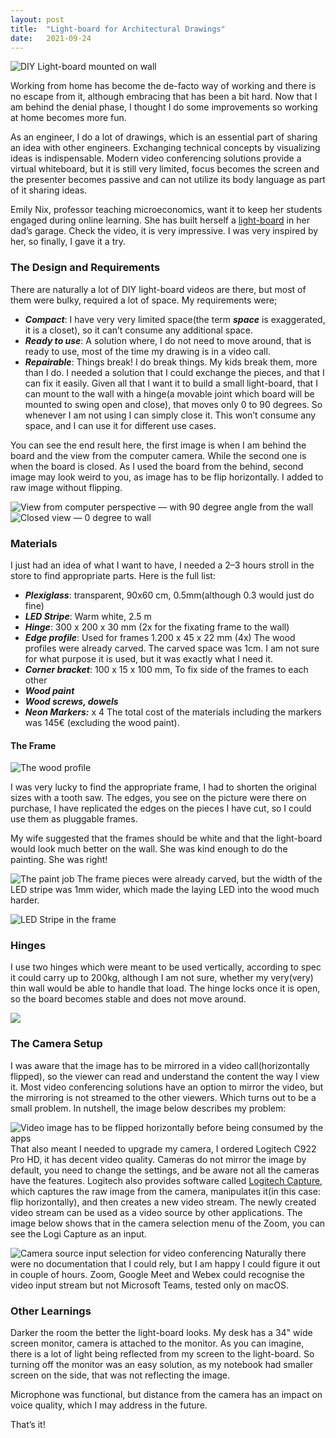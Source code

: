 ```yaml
---
layout:	post
title:	"Light-board for Architectural Drawings"
date:	2021-09-24
---
```

![DIY Light-board mounted on wall](/img/1*stGiU3VV5wMGldymIcw4KA.jpeg)
  
Working from home has become the de-facto way of working and there is no escape from it, although embracing that has been a bit hard. Now that I am behind the denial phase, I thought I do some improvements so working at home becomes more fun.

As an engineer, I do a lot of drawings, which is an essential part of sharing an idea with other engineers. Exchanging technical concepts by visualizing ideas is indispensable. Modern video conferencing solutions provide a virtual whiteboard, but it is still very limited, focus becomes the screen and the presenter becomes passive and can not utilize its body language as part of it sharing ideas.

Emily Nix, professor teaching microeconomics, want it to keep her students engaged during online learning. She has built herself a [light-board](https://www.youtube.com/watch?v=RcFyzrSFRMo) in her dad’s garage. Check the video, it is very impressive. I was very inspired by her, so finally, I gave it a try.

### The Design and Requirements

There are naturally a lot of DIY light-board videos are there, but most of them were bulky, required a lot of space. My requirements were;

* ***Compact***: I have very very limited space(the term ***space*** is exaggerated, it is a closet), so it can’t consume any additional space.
* ***Ready to use***: A solution where, I do not need to move around, that is ready to use, most of the time my drawing is in a video call.
* ***Repairable***: Things break! I do break things. My kids break them, more than I do. I needed a solution that I could exchange the pieces, and that I can fix it easily.
Given all that I want it to build a small light-board, that I can mount to the wall with a hinge(a movable joint which board will be mounted to swing open and close), that moves only 0 to 90 degrees. So whenever I am not using I can simply close it. This won’t consume any space, and I can use it for different use cases.

You can see the end result here, the first image is when I am behind the board and the view from the computer camera. While the second one is when the board is closed. As I used the board from the behind, second image may look weird to you, as image has to be flip horizontally. I added to raw image without flipping.

![View from computer perspective — with 90 degree angle from the wall](/img/1*XciZzwacazvYXVsYB09vXg.jpeg)
![Closed view — 0 degree to wall](/img/1*PXAHKe-70CRFkxr2xyPozA.jpeg)

### Materials

I just had an idea of what I want to have, I needed a 2–3 hours stroll in the store to find appropriate parts. Here is the full list:

* ***Plexiglass***: transparent, 90x60 cm, 0.5mm(although 0.3 would just do fine)
* ***LED Stripe***: Warm white, 2.5 m
* ***Hinge***: 300 x 200 x 30 mm (2x for the fixating frame to the wall)
* ***Edge profile***: Used for frames 1.200 x 45 x 22 mm (4x) The wood profiles were already carved. The carved space was 1cm. I am not sure for what purpose it is used, but it was exactly what I need it.
* ***Corner bracket***: 100 x 15 x 100 mm, To fix side of the frames to each other
* ***Wood paint***
* ***Wood screws, dowels***
* ***Neon Markers:*** x 4
The total cost of the materials including the markers was 145€ (excluding the wood paint).

#### The Frame

![The wood profile](/img/1*JCcWh-cxsIV6DjCpSiT2YA.jpeg)

I was very lucky to find the appropriate frame, I had to shorten the original sizes with a tooth saw. The edges, you see on the picture were there on purchase, I have replicated the edges on the pieces I have cut, so I could use them as pluggable frames.

My wife suggested that the frames should be white and that the light-board would look much better on the wall. She was kind enough to do the painting. She was right!

![The paint job](/img/1*wFO-rfxVKXJ4Wfg_sA-ZHw.jpeg) 
The frame pieces were already carved, but the width of the LED stripe was 1mm wider, which made the laying LED into the wood much harder.

![LED Stripe in the frame](/img/1*IrX_sWmRA7-X9Ur4316P5Q.jpeg)

### Hinges

I use two hinges which were meant to be used vertically, according to spec it could carry up to 200kg, although I am not sure, whether my very(very) thin wall would be able to handle that load. The hinge locks once it is open, so the board becomes stable and does not move around.

![](/img/1*u-mN1KwifwUIW4rCls-CwA.jpeg)

### The Camera Setup

I was aware that the image has to be mirrored in a video call(horizontally flipped), so the viewer can read and understand the content the way I view it. Most video conferencing solutions have an option to mirror the video, but the mirroring is not streamed to the other viewers. Which turns out to be a small problem. In nutshell, the image below describes my problem:

![Video image has to be flipped horizontally before being consumed by the apps](/img/1*XdkTAFEgk5XCzlOsGab35Q.png)That also meant I needed to upgrade my camera, I ordered Logitech C922 Pro HD, it has decent video quality. Cameras do not mirror the image by default, you need to change the settings, and be aware not all the cameras have the features. Logitech also provides software called [Logitech Capture](https://www.logitech.com/en-us/product/capture), which captures the raw image from the camera, manipulates it(in this case: flip horizontally), and then creates a new video stream. The newly created video stream can be used as a video source by other applications. The image below shows that in the camera selection menu of the Zoom, you can see the Logi Capture as an input.

![Camera source input selection for video conferencing](/img/1*V0yuYZpT9E7CD6J7RUNxmA.png)
Naturally there were no documentation that I could rely, but I am happy I could figure it out in couple of hours. Zoom, Google Meet and Webex could recognise the video input stream but not Microsoft Teams, tested only on macOS.

### Other Learnings

Darker the room the better the light-board looks. My desk has a 34" wide screen monitor, camera is attached to the monitor. As you can imagine, there is a lot of light being reflected from my screen to the light-board. So turning off the monitor was an easy solution, as my notebook had smaller screen on the side, that was not reflecting the image.

Microphone was functional, but distance from the camera has an impact on voice quality, which I may address in the future.

That’s it!

  